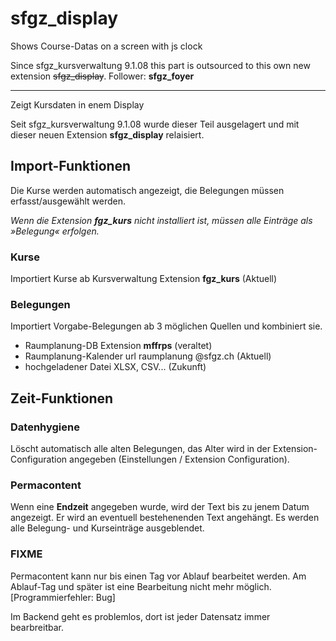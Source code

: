 # sfgz_display
Shows Course-Datas on a screen with js clock

Since sfgz_kursverwaltung 9.1.08 this part is outsourced to this own new extension ~~sfgz_display~~. Follower: **sfgz_foyer**

----


Zeigt Kursdaten in enem Display

Seit sfgz_kursverwaltung 9.1.08 wurde dieser Teil ausgelagert und mit dieser neuen Extension **sfgz_display** relaisiert.

## Import-Funktionen
Die Kurse werden automatisch angezeigt, die Belegungen müssen erfasst/ausgewählt werden.

*Wenn die Extension **fgz_kurs** nicht installiert ist, müssen alle Einträge als »Belegung« erfolgen.*

### Kurse
Importiert Kurse ab Kursverwaltung Extension **fgz_kurs** (Aktuell)
### Belegungen
Importiert Vorgabe-Belegungen ab 3 möglichen Quellen und kombiniert sie.
- Raumplanung-DB Extension **mffrps** (veraltet)
- Raumplanung-Kalender url raumplanung @sfgz.ch (Aktuell)
- hochgeladener Datei XLSX, CSV... (Zukunft)


## Zeit-Funktionen

### Datenhygiene
Löscht automatisch alle alten Belegungen, das Alter wird in der Extension-Configuration angegeben (Einstellungen / Extension Configuration).

### Permacontent
Wenn eine **Endzeit** angegeben wurde, wird der Text bis zu jenem Datum angezeigt. Er wird an eventuell bestehenenden Text angehängt. Es werden alle Belegung- und Kurseinträge ausgeblendet.

### FIXME 
Permacontent kann nur bis einen Tag vor Ablauf bearbeitet werden. Am Ablauf-Tag und später ist eine Bearbeitung nicht mehr möglich. [Programmierfehler: Bug]

Im Backend geht es problemlos, dort ist jeder Datensatz immer bearbreitbar.
